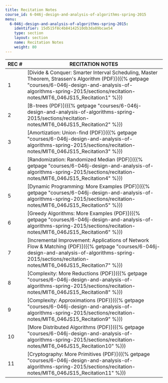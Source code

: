 ```yaml
---
title: Recitation Notes
course_id: 6-046j-design-and-analysis-of-algorithms-spring-2015
menu:
  6-046j-design-and-analysis-of-algorithms-spring-2015:
    identifier: 15d515f8c4b84142510db3da89bcae54
    type: section
    layout: section
    name: Recitation Notes
    weight: 80
---
```

| REC # | RECITATION NOTES |
| --- | --- |
| 1 | [Divide & Conquer: Smarter Interval Scheduling, Master Theorem, Strassen's Algorithm (PDF)]({{% getpage "courses/6-046j-design-and-analysis-of-algorithms-spring-2015/sections/recitation-notes/MIT6_046JS15_Recitation1" %}}) |
| 2 | [B-trees (PDF)]({{% getpage "courses/6-046j-design-and-analysis-of-algorithms-spring-2015/sections/recitation-notes/MIT6_046JS15_Recitation2" %}}) |
| 3 | [Amortization: Union-find (PDF)]({{% getpage "courses/6-046j-design-and-analysis-of-algorithms-spring-2015/sections/recitation-notes/MIT6_046JS15_Recitation3" %}}) |
| 4 | [Randomization: Randomized Median (PDF)]({{% getpage "courses/6-046j-design-and-analysis-of-algorithms-spring-2015/sections/recitation-notes/MIT6_046JS15_Recitation4" %}}) |
| 5 | [Dynamic Programming: More Examples (PDF)]({{% getpage "courses/6-046j-design-and-analysis-of-algorithms-spring-2015/sections/recitation-notes/MIT6_046JS15_Recitation5" %}}) |
| 6 | [Greedy Algorithms: More Examples (PDF)]({{% getpage "courses/6-046j-design-and-analysis-of-algorithms-spring-2015/sections/recitation-notes/MIT6_046JS15_Recitation6" %}}) |
| 7 | [Incremental Improvement: Applications of Network Flow & Matching (PDF)]({{% getpage "courses/6-046j-design-and-analysis-of-algorithms-spring-2015/sections/recitation-notes/MIT6_046JS15_Recitation7" %}}) |
| 8 | [Complexity: More Reductions (PDF)]({{% getpage "courses/6-046j-design-and-analysis-of-algorithms-spring-2015/sections/recitation-notes/MIT6_046JS15_Recitation8" %}}) |
| 9 | [Complexity: Approximations (PDF)]({{% getpage "courses/6-046j-design-and-analysis-of-algorithms-spring-2015/sections/recitation-notes/MIT6_046JS15_Recitation9" %}}) |
| 10 | [More Distributed Algorithms (PDF)]({{% getpage "courses/6-046j-design-and-analysis-of-algorithms-spring-2015/sections/recitation-notes/MIT6_046JS15_Recitation10" %}}) |
| 11 | [Cryptography: More Primitives (PDF)]({{% getpage "courses/6-046j-design-and-analysis-of-algorithms-spring-2015/sections/recitation-notes/MIT6_046JS15_Recitation11" %}})